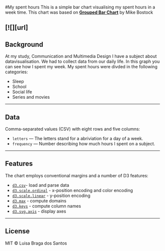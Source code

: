 #My spent hours
This is a simple bar chart visualising my spent hours in a week time. This chart was based on [**Grouped Bar Chart**](https://bl.ocks.org/mbostock/3887051) by Mike Bostock 

[![][url]
---

## Background 
At my study, Communication and Multimedia Design I have a subject about datavisualisation. We had to collect data from our daily life. In this graph you can see how I spent my week. My spent hours were divded in the following categories:
* Sleep
* School
* Social life
* Series and movies
---

## Data 
Comma-separated values (CSV) with eight rows and five columns:
* `letters` — The letters stand for a abriviation for a day of a week. 
* `frequency` — Number describing how much hours I spent on a subject.
---

## Features 
The chart employs conventional margins and a number of D3 features:

* [`d3.csv`](https://github.com/d3/d3-request/blob/master/README.md#csv)- load and parse data
* [`d3.scale.ordinal`](https://github.com/d3/d3-scale/blob/master/README.md#scaleOrdinal) - x-position encoding and color encoding
* [`d3.scale.linear`](https://github.com/d3/d3-scale/blob/master/README.md#scaleLinear) - y-position encoding
* [`d3.max`](https://github.com/d3/d3-array/blob/master/README.md#max) - compute domains
* [`d3.keys`](https://github.com/d3/d3-collection/blob/master/README.md#keys) - compute column names
* [`d3.svg.axis`](https://github.com/d3/d3-axis/blob/master/README.md#_axis) - display axes
---

## License 
MIT © Luisa Braga dos Santos
